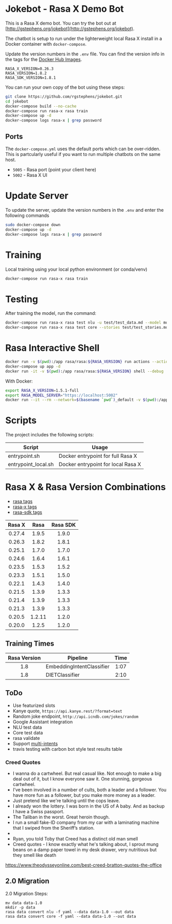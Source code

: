 # Jokebot - Rasa X Demo Bot

This is a Rasa X demo bot. You can try the bot out at [http://gstephens.org/jokebot](http://gstephens.org/jokebot).

The chatbot is setup to run under the lighterweight local Rasa X install in a Docker container with `docker-compose`.

Update the version numbers in the `.env` file. You can find the version info in the tags for the [Docker Hub Images](https://hub.docker.com/u/rasa).

```
RASA_X_VERSION=0.26.3
RASA_VERSION=1.8.2
RASA_SDK_VERSION=1.8.1
```

You can run your own copy of the bot using these steps:

```sh
git clone https://github.com/rgstephens/jokebot.git
cd jokebot
docker-compose build --no-cache
docker-compose run rasa-x rasa train
docker-compose up -d
docker-compose logs rasa-x | grep password
```

## Ports

The `docker-compose.yml` uses the default ports which can be over-ridden. This is partcularly useful if you want to run multiple chatbots on the same host.

- `5005` - Rasa port (point your client here)
- `5002` - Rasa X UI

# Update Server

To update the server, update the version numbers in the `.env` and enter the following commands

```sh
sudo docker-compose down
docker-compose up -d
docker-compose logs rasa-x | grep password
```

# Training

Local training using your local python environment (or conda/venv)

```sh
docker-compose run rasa-x rasa train
```

# Testing

After training the model, run the command:

```sh
docker-compose run rasa-x rasa test nlu -u test/test_data.md --model models/$(ls models)
docker-compose run rasa-x rasa test core --stories test/test_stories.md
```

# Rasa Interactive Shell

```sh
docker run -v $(pwd):/app rasa/rasa:${RASA_VERSION} run actions --actions actions.actions
docker-compose up app -d
docker run -it -v $(pwd):/app rasa/rasa:${RASA_VERSION} shell --debug
```

With Docker:

```sh
export RASA_X_VERSION=1.5.1-full
export RASA_MODEL_SERVER="https://localhost:5002"
docker run --it --rm --network=$(basename `pwd`)_default -v $(pwd):/app rasa/rasa:${RASA_X_VERSION} shell --model /app/models/$(ls models) --endpoints endpoints_local.yml
```

# Scripts

The project includes the following scripts:

| Script              | Usage                              |
| ------------------- | ---------------------------------- |
| entrypoint.sh       | Docker entrypoint for full Rasa X  |
| entrypoint_local.sh | Docker entrypoint for local Rasa X |

# Rasa X & Rasa Version Combinations

- [rasa tags](https://hub.docker.com/r/rasa/rasa/tags)
- [rasa-x tags](https://hub.docker.com/r/rasa/rasa-x/tags)
- [rasa-sdk tags](https://hub.docker.com/r/rasa/rasa-sdk/tags)

| Rasa X |  Rasa  | Rasa SDK |
| :----: | :----: | :------: |
| 0.27.4 | 1.9.5  |  1.9.0   |
| 0.26.3 | 1.8.2  |  1.8.1   |
| 0.25.1 | 1.7.0  |  1.7.0   |
| 0.24.6 | 1.6.4  |  1.6.1   |
| 0.23.5 | 1.5.3  |  1.5.2   |
| 0.23.3 | 1.5.1  |  1.5.0   |
| 0.22.1 | 1.4.3  |  1.4.0   |
| 0.21.5 | 1.3.9  |  1.3.3   |
| 0.21.4 | 1.3.9  |  1.3.3   |
| 0.21.3 | 1.3.9  |  1.3.3   |
| 0.20.5 | 1.2.11 |  1.2.0   |
| 0.20.0 | 1.2.5  |  1.2.0   |

## Training Times

| Rasa Version | Pipeline                  | Time |
| :----------: | ------------------------- | :--: |
|     1.8      | EmbeddingIntentClassifier | 1:07 |
|     1.8      | DIETClassifier            | 2:10 |

## ToDo

- Use featurized slots
- Kanye quote, `https://api.kanye.rest/?format=text`
- Random joke endpoint, `http://api.icndb.com/jokes/random`
- Google Assistant integration
- NLU test data
- Core test data
- rasa validate
- Support [multi-intents](https://blog.rasa.com/how-to-handle-multiple-intents-per-input-using-rasa-nlu-tensorflow-pipeline/?_ga=2.50044902.1771157212.1575170721-2034915719.1563294018)
- travis testing with carbon bot style test results table

### Creed Quotes

- I wanna do a cartwheel. But real casual like. Not enough to make a big deal out of it, but I know everyone saw it. One stunning, gorgeous cartwheel.
- I’ve been involved in a number of cults, both a leader and a follower. You have more fun as a follower, but you make more money as a leader.
- Just pretend like we're talking until the cops leave.
- I already won the lottery. I was born in the US of A baby. And as backup I have a Swiss passport.
- The Taliban in the worst. Great heroin though.
- I run a small fake-ID company from my car with a laminating machine that I swiped from the Sheriff’s station.
-
- Ryan, you told Toby that Creed has a distinct old man smell
- Creed quotes - I know exactly what he's talking about, I sprout mung beans on a damp paper towel in my desk drawer, very nutritious but they smell like death

https://www.theodysseyonline.com/best-creed-bratton-quotes-the-office

## 2.0 Migration

2.0 Migration Steps:

```
mv data data-1.0
mkdir -p data
rasa data convert nlu -f yaml --data data-1.0 --out data
rasa data convert core -f yaml --data data-1.0 --out data
```

